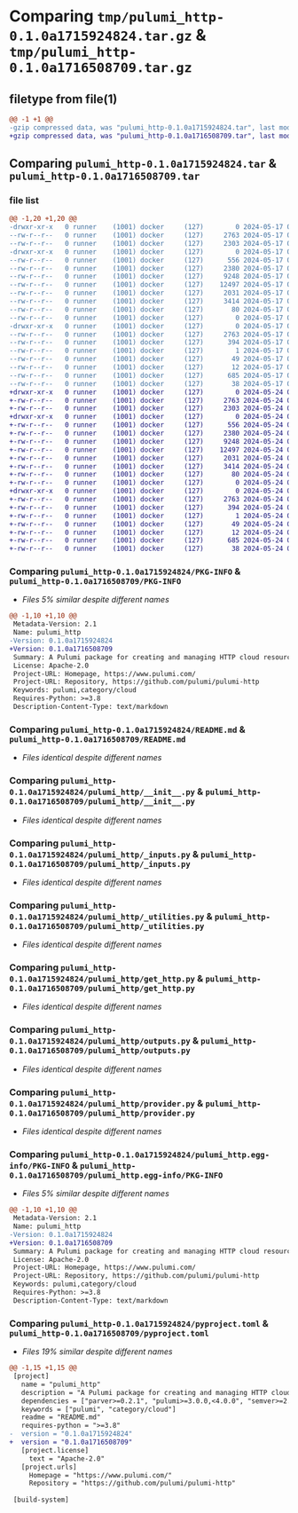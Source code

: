# Comparing `tmp/pulumi_http-0.1.0a1715924824.tar.gz` & `tmp/pulumi_http-0.1.0a1716508709.tar.gz`

## filetype from file(1)

```diff
@@ -1 +1 @@
-gzip compressed data, was "pulumi_http-0.1.0a1715924824.tar", last modified: Fri May 17 05:52:07 2024, max compression
+gzip compressed data, was "pulumi_http-0.1.0a1716508709.tar", last modified: Fri May 24 00:08:05 2024, max compression
```

## Comparing `pulumi_http-0.1.0a1715924824.tar` & `pulumi_http-0.1.0a1716508709.tar`

### file list

```diff
@@ -1,20 +1,20 @@
-drwxr-xr-x   0 runner    (1001) docker     (127)        0 2024-05-17 05:52:07.747250 pulumi_http-0.1.0a1715924824/
--rw-r--r--   0 runner    (1001) docker     (127)     2763 2024-05-17 05:52:07.747250 pulumi_http-0.1.0a1715924824/PKG-INFO
--rw-r--r--   0 runner    (1001) docker     (127)     2303 2024-05-17 05:52:00.000000 pulumi_http-0.1.0a1715924824/README.md
-drwxr-xr-x   0 runner    (1001) docker     (127)        0 2024-05-17 05:52:07.743250 pulumi_http-0.1.0a1715924824/pulumi_http/
--rw-r--r--   0 runner    (1001) docker     (127)      556 2024-05-17 05:52:00.000000 pulumi_http-0.1.0a1715924824/pulumi_http/__init__.py
--rw-r--r--   0 runner    (1001) docker     (127)     2380 2024-05-17 05:52:00.000000 pulumi_http-0.1.0a1715924824/pulumi_http/_inputs.py
--rw-r--r--   0 runner    (1001) docker     (127)     9248 2024-05-17 05:52:00.000000 pulumi_http-0.1.0a1715924824/pulumi_http/_utilities.py
--rw-r--r--   0 runner    (1001) docker     (127)    12497 2024-05-17 05:52:00.000000 pulumi_http-0.1.0a1715924824/pulumi_http/get_http.py
--rw-r--r--   0 runner    (1001) docker     (127)     2031 2024-05-17 05:52:00.000000 pulumi_http-0.1.0a1715924824/pulumi_http/outputs.py
--rw-r--r--   0 runner    (1001) docker     (127)     3414 2024-05-17 05:52:00.000000 pulumi_http-0.1.0a1715924824/pulumi_http/provider.py
--rw-r--r--   0 runner    (1001) docker     (127)       80 2024-05-17 05:52:00.000000 pulumi_http-0.1.0a1715924824/pulumi_http/pulumi-plugin.json
--rw-r--r--   0 runner    (1001) docker     (127)        0 2024-05-17 05:52:00.000000 pulumi_http-0.1.0a1715924824/pulumi_http/py.typed
-drwxr-xr-x   0 runner    (1001) docker     (127)        0 2024-05-17 05:52:07.747250 pulumi_http-0.1.0a1715924824/pulumi_http.egg-info/
--rw-r--r--   0 runner    (1001) docker     (127)     2763 2024-05-17 05:52:07.000000 pulumi_http-0.1.0a1715924824/pulumi_http.egg-info/PKG-INFO
--rw-r--r--   0 runner    (1001) docker     (127)      394 2024-05-17 05:52:07.000000 pulumi_http-0.1.0a1715924824/pulumi_http.egg-info/SOURCES.txt
--rw-r--r--   0 runner    (1001) docker     (127)        1 2024-05-17 05:52:07.000000 pulumi_http-0.1.0a1715924824/pulumi_http.egg-info/dependency_links.txt
--rw-r--r--   0 runner    (1001) docker     (127)       49 2024-05-17 05:52:07.000000 pulumi_http-0.1.0a1715924824/pulumi_http.egg-info/requires.txt
--rw-r--r--   0 runner    (1001) docker     (127)       12 2024-05-17 05:52:07.000000 pulumi_http-0.1.0a1715924824/pulumi_http.egg-info/top_level.txt
--rw-r--r--   0 runner    (1001) docker     (127)      685 2024-05-17 05:52:00.000000 pulumi_http-0.1.0a1715924824/pyproject.toml
--rw-r--r--   0 runner    (1001) docker     (127)       38 2024-05-17 05:52:07.747250 pulumi_http-0.1.0a1715924824/setup.cfg
+drwxr-xr-x   0 runner    (1001) docker     (127)        0 2024-05-24 00:08:05.465279 pulumi_http-0.1.0a1716508709/
+-rw-r--r--   0 runner    (1001) docker     (127)     2763 2024-05-24 00:08:05.465279 pulumi_http-0.1.0a1716508709/PKG-INFO
+-rw-r--r--   0 runner    (1001) docker     (127)     2303 2024-05-24 00:07:58.000000 pulumi_http-0.1.0a1716508709/README.md
+drwxr-xr-x   0 runner    (1001) docker     (127)        0 2024-05-24 00:08:05.461279 pulumi_http-0.1.0a1716508709/pulumi_http/
+-rw-r--r--   0 runner    (1001) docker     (127)      556 2024-05-24 00:07:58.000000 pulumi_http-0.1.0a1716508709/pulumi_http/__init__.py
+-rw-r--r--   0 runner    (1001) docker     (127)     2380 2024-05-24 00:07:58.000000 pulumi_http-0.1.0a1716508709/pulumi_http/_inputs.py
+-rw-r--r--   0 runner    (1001) docker     (127)     9248 2024-05-24 00:07:58.000000 pulumi_http-0.1.0a1716508709/pulumi_http/_utilities.py
+-rw-r--r--   0 runner    (1001) docker     (127)    12497 2024-05-24 00:07:58.000000 pulumi_http-0.1.0a1716508709/pulumi_http/get_http.py
+-rw-r--r--   0 runner    (1001) docker     (127)     2031 2024-05-24 00:07:58.000000 pulumi_http-0.1.0a1716508709/pulumi_http/outputs.py
+-rw-r--r--   0 runner    (1001) docker     (127)     3414 2024-05-24 00:07:58.000000 pulumi_http-0.1.0a1716508709/pulumi_http/provider.py
+-rw-r--r--   0 runner    (1001) docker     (127)       80 2024-05-24 00:07:58.000000 pulumi_http-0.1.0a1716508709/pulumi_http/pulumi-plugin.json
+-rw-r--r--   0 runner    (1001) docker     (127)        0 2024-05-24 00:07:58.000000 pulumi_http-0.1.0a1716508709/pulumi_http/py.typed
+drwxr-xr-x   0 runner    (1001) docker     (127)        0 2024-05-24 00:08:05.461279 pulumi_http-0.1.0a1716508709/pulumi_http.egg-info/
+-rw-r--r--   0 runner    (1001) docker     (127)     2763 2024-05-24 00:08:05.000000 pulumi_http-0.1.0a1716508709/pulumi_http.egg-info/PKG-INFO
+-rw-r--r--   0 runner    (1001) docker     (127)      394 2024-05-24 00:08:05.000000 pulumi_http-0.1.0a1716508709/pulumi_http.egg-info/SOURCES.txt
+-rw-r--r--   0 runner    (1001) docker     (127)        1 2024-05-24 00:08:05.000000 pulumi_http-0.1.0a1716508709/pulumi_http.egg-info/dependency_links.txt
+-rw-r--r--   0 runner    (1001) docker     (127)       49 2024-05-24 00:08:05.000000 pulumi_http-0.1.0a1716508709/pulumi_http.egg-info/requires.txt
+-rw-r--r--   0 runner    (1001) docker     (127)       12 2024-05-24 00:08:05.000000 pulumi_http-0.1.0a1716508709/pulumi_http.egg-info/top_level.txt
+-rw-r--r--   0 runner    (1001) docker     (127)      685 2024-05-24 00:07:58.000000 pulumi_http-0.1.0a1716508709/pyproject.toml
+-rw-r--r--   0 runner    (1001) docker     (127)       38 2024-05-24 00:08:05.465279 pulumi_http-0.1.0a1716508709/setup.cfg
```

### Comparing `pulumi_http-0.1.0a1715924824/PKG-INFO` & `pulumi_http-0.1.0a1716508709/PKG-INFO`

 * *Files 5% similar despite different names*

```diff
@@ -1,10 +1,10 @@
 Metadata-Version: 2.1
 Name: pulumi_http
-Version: 0.1.0a1715924824
+Version: 0.1.0a1716508709
 Summary: A Pulumi package for creating and managing HTTP cloud resources.
 License: Apache-2.0
 Project-URL: Homepage, https://www.pulumi.com/
 Project-URL: Repository, https://github.com/pulumi/pulumi-http
 Keywords: pulumi,category/cloud
 Requires-Python: >=3.8
 Description-Content-Type: text/markdown
```

### Comparing `pulumi_http-0.1.0a1715924824/README.md` & `pulumi_http-0.1.0a1716508709/README.md`

 * *Files identical despite different names*

### Comparing `pulumi_http-0.1.0a1715924824/pulumi_http/__init__.py` & `pulumi_http-0.1.0a1716508709/pulumi_http/__init__.py`

 * *Files identical despite different names*

### Comparing `pulumi_http-0.1.0a1715924824/pulumi_http/_inputs.py` & `pulumi_http-0.1.0a1716508709/pulumi_http/_inputs.py`

 * *Files identical despite different names*

### Comparing `pulumi_http-0.1.0a1715924824/pulumi_http/_utilities.py` & `pulumi_http-0.1.0a1716508709/pulumi_http/_utilities.py`

 * *Files identical despite different names*

### Comparing `pulumi_http-0.1.0a1715924824/pulumi_http/get_http.py` & `pulumi_http-0.1.0a1716508709/pulumi_http/get_http.py`

 * *Files identical despite different names*

### Comparing `pulumi_http-0.1.0a1715924824/pulumi_http/outputs.py` & `pulumi_http-0.1.0a1716508709/pulumi_http/outputs.py`

 * *Files identical despite different names*

### Comparing `pulumi_http-0.1.0a1715924824/pulumi_http/provider.py` & `pulumi_http-0.1.0a1716508709/pulumi_http/provider.py`

 * *Files identical despite different names*

### Comparing `pulumi_http-0.1.0a1715924824/pulumi_http.egg-info/PKG-INFO` & `pulumi_http-0.1.0a1716508709/pulumi_http.egg-info/PKG-INFO`

 * *Files 5% similar despite different names*

```diff
@@ -1,10 +1,10 @@
 Metadata-Version: 2.1
 Name: pulumi_http
-Version: 0.1.0a1715924824
+Version: 0.1.0a1716508709
 Summary: A Pulumi package for creating and managing HTTP cloud resources.
 License: Apache-2.0
 Project-URL: Homepage, https://www.pulumi.com/
 Project-URL: Repository, https://github.com/pulumi/pulumi-http
 Keywords: pulumi,category/cloud
 Requires-Python: >=3.8
 Description-Content-Type: text/markdown
```

### Comparing `pulumi_http-0.1.0a1715924824/pyproject.toml` & `pulumi_http-0.1.0a1716508709/pyproject.toml`

 * *Files 19% similar despite different names*

```diff
@@ -1,15 +1,15 @@
 [project]
   name = "pulumi_http"
   description = "A Pulumi package for creating and managing HTTP cloud resources."
   dependencies = ["parver>=0.2.1", "pulumi>=3.0.0,<4.0.0", "semver>=2.8.1"]
   keywords = ["pulumi", "category/cloud"]
   readme = "README.md"
   requires-python = ">=3.8"
-  version = "0.1.0a1715924824"
+  version = "0.1.0a1716508709"
   [project.license]
     text = "Apache-2.0"
   [project.urls]
     Homepage = "https://www.pulumi.com/"
     Repository = "https://github.com/pulumi/pulumi-http"
 
 [build-system]
```

